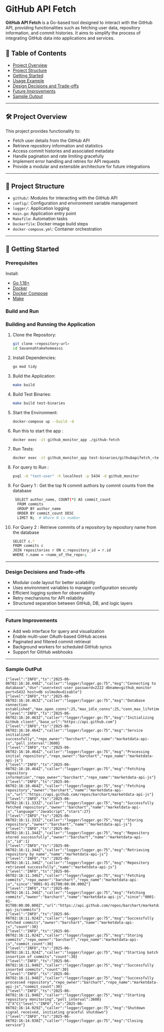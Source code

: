 # GitHub API Fetch

**GitHub API Fetch** is a Go-based tool designed to interact with the GitHub API, providing functionalities such as fetching user data, repository information, and commit histories. It aims to simplify the process of integrating GitHub data into applications and services.

## 📘 Table of Contents
- [Project Overview](#project-overview)
- [Project Structure](#project-structure)
- [Getting Started](#getting-started)
- [Usage Example](#usage-example)
- [Design Decisions and Trade-offs](#design-decisions-and-trade-offs)
- [Future Improvements](#future-improvements)
- [Sample Output](#sample-output)

---

## 🛠️ Project Overview

This project provides functionality to:
- Fetch user details from the GitHub API
- Retrieve repository information and statistics
- Access commit histories and associated metadata
- Handle pagination and rate limiting gracefully
- Implement error handling and retries for API requests
- Provide a modular and extensible architecture for future integrations

---

## 🧪 Project Structure

- `github/`: Modules for interacting with the GitHub API
- `config/`: Configuration and environment variable management
- `logger/`: Application logging
- `main.go`: Application entry point
- `Makefile`: Automation tasks
- `Dockerfile`: Docker image build steps
- `docker-compose.yml`: Container orchestration

---

## 🚀 Getting Started

### Prerequisites

Install:
- [Go 1.18+](https://golang.org/dl/)
- [Docker](https://www.docker.com/get-started)
- [Docker Compose](https://docs.docker.com/compose/install/)
- [Make](https://www.gnu.org/software/make/)

### Build and Run

### Building and Running the Application

1. Clone the Repository:
   ```bash
   git clone <repository-url>
   cd Savannahtakehomeassi
   ```

2. Install Dependencies:
   ```bash
   go mod tidy
   ```

3. Build the Application:
   ```bash
   make build
   ```

4. Build Test Binaries:
   ```bash
   make build test-binaries
   ```

5. Start the Environment:
   ```bash
   docker-compose up --build -d
   ```

6. Run this to start the app :
   ```bash
   docker exec -it github_monitor_app ./github-fetch
   ```

7. Run Tests:
   ```bash
   docker exec -it github_monitor_app test-binaries/githubapifetch_<test-binary-name>
   ```

8. For  query to Run :
   ```bash
   psql -U "test-user" -h localhost -p 5434 -d github_monitor
   ```

9. For Query 1  :
    Get the top N commit authors by commit counts from the database
    ```bash 
     SELECT author_name, COUNT(*) AS commit_count
      FROM commits
      GROUP BY author_name
      ORDER BY commit_count DESC
      LIMIT N;  # Where N is number
     ```
10. For Query 2 : 
      Retrieve commits of a repository by repository name from the database
      ```bash 
     SELECT c.*
      FROM commits c
      JOIN repositories r ON c.repository_id = r.id
      WHERE r.name = <name_of_the_repo>;
     ```
---
### Design Decisions and Trade-offs

- Modular code layout for better scalability
- Uses environment variables to manage configuration securely
- Efficient logging system for observability
- Retry mechanisms for API reliability
- Structured separation between GitHub, DB, and logic layers



---

### Future Improvements

- Add web interface for query and visualization
- Enable multi-user OAuth-based GitHub access
- Paginated and filtered commit retrieval
- Background workers for scheduled GitHub syncs
- Support for GitHub webhooks


--- 

### Sample OutPut
```
{"level":"INFO","ts":"2025-06-06T02:16:10.448Z","caller":"logger/logger.go:75","msg":"Connecting to database","dsn":"user=test-user password=2222 dbname=github_monitor port=5432 host=db sslmode=disable"}
{"level":"INFO","ts":"2025-06-06T02:16:10.463Z","caller":"logger/logger.go:75","msg":"Database connection established","max_open_conns":25,"max_idle_conns":25,"conn_max_lifetime":300}
{"level":"INFO","ts":"2025-06-06T02:16:10.463Z","caller":"logger/logger.go:75","msg":"Initializing GitHub client","base_url":"https://api.github.com"}
{"level":"INFO","ts":"2025-06-06T02:16:10.464Z","caller":"logger/logger.go:75","msg":"Service initialized successfully","repo_owner":"barchart","repo_name":"marketdata-api-js","poll_interval":3600}
{"level":"INFO","ts":"2025-06-06T02:16:10.464Z","caller":"logger/logger.go:75","msg":"Processing initial repository","repo_owner":"barchart","repo_name":"marketdata-api-js"}
{"level":"INFO","ts":"2025-06-06T02:16:10.464Z","caller":"logger/logger.go:75","msg":"Fetching repository information","repo_owner":"barchart","repo_name":"marketdata-api-js"}
{"level":"INFO","ts":"2025-06-06T02:16:10.464Z","caller":"logger/logger.go:75","msg":"Fetching repository","owner":"barchart","name":"marketdata-api-js","url":"https://api.github.com/repos/barchart/marketdata-api-js"}
{"level":"INFO","ts":"2025-06-06T02:16:11.333Z","caller":"logger/logger.go:75","msg":"Successfully fetched repository","owner":"barchart","name":"marketdata-api-js","language":"JavaScript","stars":27}
{"level":"INFO","ts":"2025-06-06T02:16:11.333Z","caller":"logger/logger.go:75","msg":"Storing repository","owner":"barchart","name":"marketdata-api-js"}
{"level":"INFO","ts":"2025-06-06T02:16:11.344Z","caller":"logger/logger.go:75","msg":"Repository stored successfully","owner":"barchart","name":"marketdata-api-js","id":1}
{"level":"INFO","ts":"2025-06-06T02:16:11.344Z","caller":"logger/logger.go:75","msg":"Retrieving repository by name","name":"marketdata-api-js"}
{"level":"INFO","ts":"2025-06-06T02:16:11.346Z","caller":"logger/logger.go:75","msg":"Repository retrieved successfully","name":"marketdata-api-js"}
{"level":"INFO","ts":"2025-06-06T02:16:11.346Z","caller":"logger/logger.go:75","msg":"Fetching commits","repo_owner":"barchart","repo_name":"marketdata-api-js","since":"0001-01-01T00:00:00.000Z"}
{"level":"INFO","ts":"2025-06-06T02:16:11.346Z","caller":"logger/logger.go:75","msg":"Fetching commits","owner":"barchart","name":"marketdata-api-js","since":"0001-01-01T00:00:00.000Z","url":"https://api.github.com/repos/barchart/marketdata-api-js/commits"}
{"level":"INFO","ts":"2025-06-06T02:16:11.924Z","caller":"logger/logger.go:75","msg":"Successfully fetched commits","owner":"barchart","name":"marketdata-api-js","count":30}
{"level":"INFO","ts":"2025-06-06T02:16:11.924Z","caller":"logger/logger.go:75","msg":"Storing commits","repo_owner":"barchart","repo_name":"marketdata-api-js","commit_count":30}
{"level":"INFO","ts":"2025-06-06T02:16:11.924Z","caller":"logger/logger.go:75","msg":"Starting batch insertion of commits","count":30}
{"level":"INFO","ts":"2025-06-06T02:16:11.940Z","caller":"logger/logger.go:75","msg":"Successfully inserted commits","count":30}
{"level":"INFO","ts":"2025-06-06T02:16:11.940Z","caller":"logger/logger.go:75","msg":"Successfully processed repository","repo_owner":"barchart","repo_name":"marketdata-api-js","commit_count":30}
{"level":"INFO","ts":"2025-06-06T02:16:11.940Z","caller":"logger/logger.go:75","msg":"Starting repository monitoring","poll_interval":3600}
^Z^X^C{"level":"INFO","ts":"2025-06-06T02:16:14.929Z","caller":"logger/logger.go:75","msg":"Shutdown signal received, initiating graceful shutdown"}
{"level":"INFO","ts":"2025-06-06T02:16:14.930Z","caller":"logger/logger.go:75","msg":"Closing service"}
```
   
